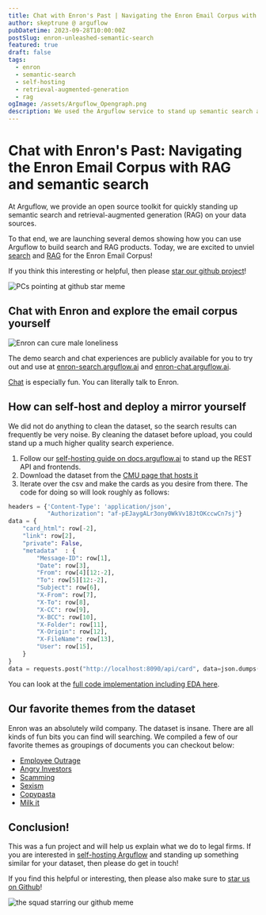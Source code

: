 ```yaml
---
title: Chat with Enron's Past | Navigating the Enron Email Corpus with RAG and semantic search
author: skeptrune @ arguflow
pubDatetime: 2023-09-28T10:00:00Z
postSlug: enron-unleashed-semantic-search
featured: true
draft: false
tags:
  - enron
  - semantic-search
  - self-hosting
  - retrieval-augmented-generation
  - rag
ogImage: /assets/Arguflow_Opengraph.png
description: We used the Arguflow service to stand up semantic search and RAG for the Enron Email corpus for the public. Try it out and tell us what you think!
---
```

# Chat with Enron's Past: Navigating the Enron Email Corpus with RAG and semantic search

At Arguflow, we provide an open source toolkit for quickly standing up semantic search and retrieval-augmented generation (RAG) on your data sources. 

To that end, we are launching several demos showing how you can use Arguflow to build search and RAG products. Today, we are excited to unviel [search](https://enron-search.arguflow.ai) and [RAG](https://enron-chat.arguflow.ai) for the Enron Email Corpus! 

If you think this interesting or helpful, then please [star our github project](https://github.com/arguflow/arguflow)!

![PCs pointing at github star meme](/assets/point-at-github-star-meme.png)

## Chat with Enron and explore the email corpus yourself

![Enron can cure male loneliness](/assets/enron-cure-to-male-loneliness.png)

The demo search and chat experiences are publicly available for you to try out and use at [enron-search.arguflow.ai](https://enron-search.arguflow.ai) and [enron-chat.arguflow.ai](https://enron-chat.arguflow.ai).

[Chat](https://enron-chat.arguflow.ai) is especially fun. You can literally talk to Enron. 

## How can self-host and deploy a mirror yourself 

We did not do anything to clean the dataset, so the search results can frequently be very noise. By cleaning the dataset before upload, you could stand up a much higher quality search experience.

1. Follow our [self-hosting guide on docs.arguflow.ai](https://docs.arguflow.ai/self_hosting) to stand up the REST API and frontends. 
2. Download the dataset from the [CMU page that hosts it](https://www.cs.cmu.edu/~./enron/)
3. Iterate over the csv and make the cards as you desire from there. The code for doing so will look roughly as follows: 

```python
headers = {'Content-Type': 'application/json',
           "Authorization": "af-pEJaygALr3ony0WkVv18JtOKccwCn7sj"}
data = {
    "card_html": row[-2],
    "link": row[2],
    "private": False,
    "metadata"  : {
        "Message-ID": row[1],
        "Date": row[3],
        "From": row[4][12:-2],
        "To": row[5][12:-2],
        "Subject": row[6],
        "X-From": row[7],
        "X-To": row[8],
        "X-CC": row[9],
        "X-BCC": row[10],
        "X-Folder": row[11],
        "X-Origin": row[12],
        "X-FileName": row[13],
        "User": row[15],
    }
}
data = requests.post("http://localhost:8090/api/card", data=json.dumps(data), headers=headers)
```

You can look at the [full code implementation including EDA here](https://github.com/arguflow/enron-upload/tree/main).

## Our favorite themes from the dataset

Enron was an absolutely wild company. The dataset is insane. There are all kinds of fun bits you can find will searching. We compiled a few of our favorite themes as groupings of documents you can checkout below: 

- [Employee Outrage](https://enron-search.arguflow.ai/collection/29c4a07a-3160-4641-a0d1-5e35721e1f4b)
- [Angry Investors](https://enron-search.arguflow.ai/collection/ca7d6431-68ef-42e8-8c6e-91a9fe45413d)
- [Scamming](https://enron-search.arguflow.ai/collection/f2c65f1f-5817-4a61-880d-b5db80cd73f7)
- [Sexism](https://enron-search.arguflow.ai/collection/a7a7e79f-be21-48bc-b607-65f34c5a6009)
- [Copypasta](https://enron-search.arguflow.ai/collection/ed52c8ce-55b4-4f91-9b0f-4d6c84ddc5c3)
- [Milk it](https://enron-search.arguflow.ai/collection/b21b6ee1-eca2-42cc-8a7f-56fe65c8cb39)

## Conclusion! 

This was a fun project and will help us explain what we do to legal firms. If you are interested in [self-hosting Arguflow](https://docs.arguflow.ai/self_hosting) and standing up something similar for your dataset, then please do get in touch!

If you find this helpful or interesting, then please also make sure to [star us on Github](https://github.com/arguflow/arguflow)!

![the squad starring our github meme](/assets/squad-github-star-meme.png)
